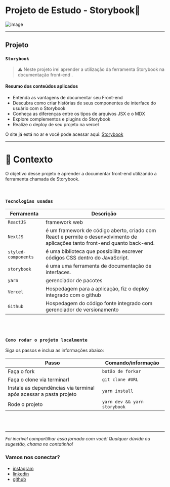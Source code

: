 # Projeto de Estudo - Storybook🚀

![image](https://media.giphy.com/media/eJS4WUQ7MkNKx3qxPN/giphy.gif)

---

## Projeto

### `Storybook`

> ⚠️ Neste projeto irei aprender a utilização da ferramenta Storybook na documentação front-end .

#### Resumo dos conteúdos aplicados

- Entenda as vantagens de documentar seu Front-end
- Descubra como criar histórias de seus componentes de interface do usuário com o Storybook
- Conheça as diferenças entre os tipos de arquivos JSX e o MDX
- Explore complementos e plugins do Storybook
- Realize o deploy de seu projeto na vercel

O site já está no ar e você pode acessar aqui: [Storybook](https://storybook-topaz.vercel.app/?path=/docs/components-button--button-example)

---

# 🧠 Contexto

O objetivo desse projeto é aprender a documentar front-end utilizando a ferramenta chamada de Storybook.

<br />

### `Tecnologias usadas`

| Ferramenta          | Descrição                                                                                                                    |
| ------------------- | ---------------------------------------------------------------------------------------------------------------------------- |
| `ReactJS`           | framework web                                                                                                                |
| `NextJS`            | é um framework de código aberto, criado com React e permite o desenvolvimento de aplicações tanto front-end quanto back-end. |
| `styled-components` | é uma biblioteca que possibilita escrever códigos CSS dentro do JavaScript.                                                  |
| `storybook`         | é uma uma ferramenta de documentação de interfaces.                                                                          |
| `yarn`              | gerenciador de pacotes                                                                                                       |
| `Vercel`            | Hospedagem para a aplicação, fiz o deploy integrado com o github                                                             |
| `Github`            | Hospedagem do código fonte integrado com gerenciador de versionamento                                                        |

<br />
<br />

### `Como rodar o projeto localmente`

Siga os passos e inclua as informações abaixo:

| Passo                                                             | Comando/informação           |
| ----------------------------------------------------------------- | ---------------------------- |
| Faça o fork                                                       | `botão de forkar`            |
| Faça o clone via terminarl                                        | `git clone #URL`             |
| Instale as dependências via terminal após acessar a pasta projeto | `yarn install`               |
| Rode o projeto                                                    | `yarn dev && yarn storybook` |

<br />
<br />

---

_Foi incrível compartilhar essa jornada com você! Qualquer dúvida ou sugestão, chama no contatinho!_

### Vamos nos conectar?

- [instagram](https://www.instagram.com/jaootelesk)
- [linkedin](https://www.linkedin.com/in/jo%C3%A3o-teles-711557239//)
- [github](https://github.com/joaotelesk)
